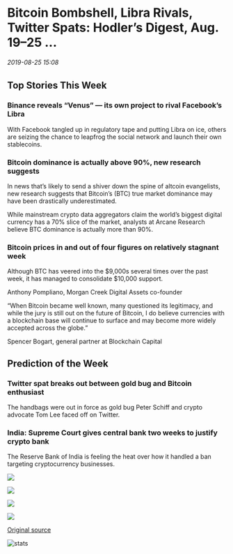 # Bitcoin Bombshell, Libra Rivals, Twitter Spats: Hodler’s Digest, Aug. 19–25 ...

###### 2019-08-25 15:08

## Top Stories This Week

### Binance reveals “Venus” — its own project to rival Facebook’s Libra

With Facebook tangled up in regulatory tape and putting Libra on ice, others are seizing the chance to leapfrog the social network and launch their own stablecoins.

### Bitcoin dominance is actually above 90%, new research suggests

In news that’s likely to send a shiver down the spine of altcoin evangelists, new research suggests that Bitcoin’s (BTC) true market dominance may have been drastically underestimated.

While mainstream crypto data aggregators claim the world’s biggest digital currency has a 70% slice of the market, analysts at Arcane Research believe BTC dominance is actually more than 90%.

### Bitcoin prices in and out of four figures on relatively stagnant week

Although BTC has veered into the $9,000s several times over the past week, it has managed to consolidate $10,000 support.

Anthony Pompliano, Morgan Creek Digital Assets co-founder

“When Bitcoin became well known, many questioned its legitimacy, and while the jury is still out on the future of Bitcoin, I do believe currencies with a blockchain base will continue to surface and may become more widely accepted across the globe.”

Spencer Bogart, general partner at Blockchain Capital

## Prediction of the Week

### Twitter spat breaks out between gold bug and Bitcoin enthusiast

The handbags were out in force as gold bug Peter Schiff and crypto advocate Tom Lee faced off on Twitter.

### India: Supreme Court gives central bank two weeks to justify crypto bank

The Reserve Bank of India is feeling the heat over how it handled a ban targeting cryptocurrency businesses.

![](https://s3.cointelegraph.com/storage/uploads/view/eb0bade884235c62a8fa3cf72d8a48ce.jpg)

![](https://s3.cointelegraph.com/storage/uploads/view/9c1130d270ffb6dbab68fb40b815a6ba.png)

![](https://s3.cointelegraph.com/storage/uploads/view/e0a05489e2cb563726a0fcbfbdc08db1.jpg)

![](https://s3.cointelegraph.com/storage/uploads/view/4cb7da217a81b6269955c962f9b58e91.jpg)

[Original source](https://cointelegraph.com/news/bitcoin-bombshell-libra-rivals-twitter-spats-hodlers-digest-aug-1925)

![stats](https://c.statcounter.com/11760860/0/a89fa40b/1/ "stats")